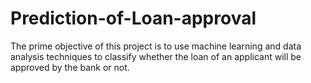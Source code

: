 # Prediction-of-Loan-approval
The prime objective of this project is to use machine learning and data analysis techniques to classify whether the loan of an applicant will be approved by the bank or not.
